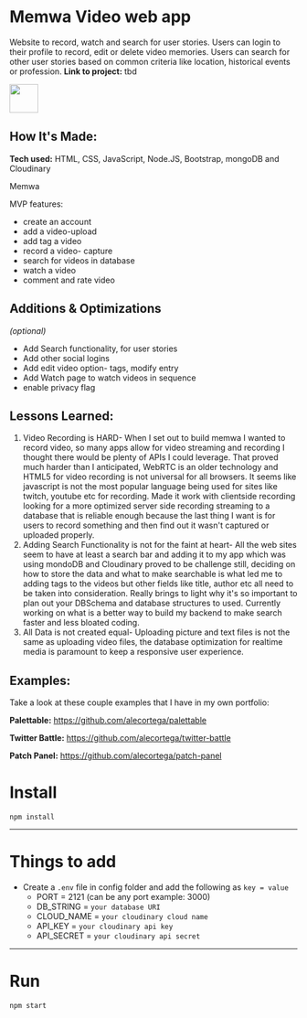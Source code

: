 # Memwa Video web app
Website to record, watch and search for user stories. Users can login to their profile to record, edit or delete video memories. Users can search for other user stories based on common criteria like location, historical events or profession.
**Link to project:** tbd

<img src='http://i.imgur.com/580vPI2.png](https://ibb.co/bPc2QZD' height='50'></a>

## How It's Made:

**Tech used:** HTML, CSS, JavaScript, Node.JS, Bootstrap, mongoDB and Cloudinary

Memwa 

MVP features: 
- create an account
- add a video-upload
- add tag a video
- record a video- capture
- search for videos in database
- watch a video
- comment and rate video

## Additions & Optimizations
*(optional)*
- Add Search functionality, for user stories
- Add other social logins
- Add edit video option- tags, modify entry
- Add Watch page to watch videos in sequence
- enable privacy flag

## Lessons Learned:

1. Video Recording is HARD- When I set out to build memwa I wanted to record video, so many apps allow for video streaming and recording I thought there would be plenty of APIs I could leverage. That proved much harder than I anticipated, WebRTC is an older technology and HTML5 for video recording is not universal for all browsers. It seems like javascript is not the most popular language being used for sites like twitch, youtube etc for recording. Made it work with clientside recording looking for a more optimized server side recording streaming to a database that is reliable enough because the last thing I want is for users to record something and then find out it wasn't captured or uploaded properly. 
2. Adding Search Functionality is not for the faint at heart- All the web sites seem to have at least a search bar and adding it to my app which was using mondoDB and Cloudinary proved to be challenge still, deciding on how to store the data and what to make searchable is what led me to adding tags to the videos but other fields like title, author etc all need to be taken into consideration. Really brings to light why it's so important to plan out your DBSchema and database structures to used. Currently working on what is a better way to build my backend to make search faster and less bloated coding. 
3. All Data is not created equal- Uploading picture and text files is not the same as uploading video files, the database optimization for realtime media is paramount to keep a responsive user experience. 

## Examples:
Take a look at these couple examples that I have in my own portfolio:

**Palettable:** https://github.com/alecortega/palettable

**Twitter Battle:** https://github.com/alecortega/twitter-battle

**Patch Panel:** https://github.com/alecortega/patch-panel
# Install

`npm install`

---

# Things to add

- Create a `.env` file in config folder and add the following as `key = value`
  - PORT = 2121 (can be any port example: 3000)
  - DB_STRING = `your database URI`
  - CLOUD_NAME = `your cloudinary cloud name`
  - API_KEY = `your cloudinary api key`
  - API_SECRET = `your cloudinary api secret`

---

# Run

`npm start`
